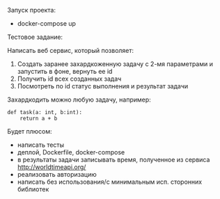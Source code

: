 Запуск проекта:
- docker-compose up

Тестовое задание:

Написать веб сервис, который позволяет:
1. Создать заранее захардкоженную задачу с 2-мя параметрами и запустить в фоне, вернуть ее id
2. Получить id всех созданных задач
3. Посмотреть по id статус выполнения и результат задачи

Захардкодить можно любую задачу, например:
````
def task(a: int, b:int):
    return a + b
```````````
Будет плюсом:
- написать тесты
- деплой, Dockerfile, docker-compose
- в результаты задачи записывать время, полученное из сервиса http://worldtimeapi.org/
- реализовать авторизацию
- написать без использования/с минимальным исп. сторонних библиотек